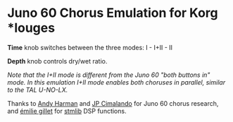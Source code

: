 # Juno 60 Chorus Emulation for Korg *louges

**Time** knob switches between the three modes: I - I+II - II

**Depth** knob controls dry/wet ratio.

_Note that the I+II mode is different from the Juno 60 "both buttons in" mode. In this emulation I+II mode enables both choruses in parallel, similar to the TAL U-NO-LX._

Thanks to [Andy Harman](https://github.com/pendragon-andyh) and [JP Cimalando](https://github.com/jpcima) for Juno 60 chorus research, and [émilie gillet](https://github.com/pichenettes) for [stmlib](https://github.com/pichenettes/stmlib) DSP functions.

